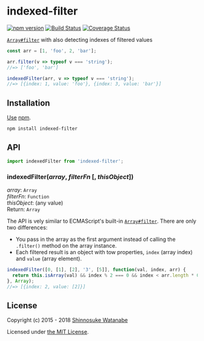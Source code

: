 # indexed-filter

[![npm version](https://img.shields.io/npm/v/indexed-filter.svg)](https://www.npmjs.com/package/indexed-filter)
[![Build Status](https://travis-ci.org/shinnn/indexed-filter.svg?branch=master)](https://travis-ci.org/shinnn/indexed-filter)
[![Coverage Status](https://img.shields.io/coveralls/shinnn/indexed-filter.svg)](https://coveralls.io/github/shinnn/indexed-filter)

[`Array#filter`](https://developer.mozilla.org/docs/Web/JavaScript/Reference/Global_Objects/Array/filter) with also detecting indexes of filtered values

```javascript
const arr = [1, 'foo', 2, 'bar'];

arr.filter(v => typeof v === 'string');
//=> ['foo', 'bar']

indexedFilter(arr, v => typeof v === 'string');
//=> [{index: 1, value: 'foo'}, {index: 3, value: 'bar'}]
```

## Installation

[Use](https://docs.npmjs.com/cli/install) [npm](https://docs.npmjs.com/getting-started/what-is-npm).

```
npm install indexed-filter
```

## API

```javascript
import indexedFilter from 'indexed-filter';
```

### indexedFilter(*array*, *filterFn* [, *thisObject*])

*array*: `Array`  
*filterFn*: `Function`  
*thisObject*: (any value)  
Return: `Array`

The API is vely similar to ECMAScript's built-in [`Array#filter`](https://developer.mozilla.org/docs/Web/JavaScript/Reference/Global_Objects/Array/filter). There are only two differences:

* You pass in the array as the first argument instead of calling the `.filter()` method on the array instance.
* Each filtered result is an object with tow properties, `index` (array index) and `value` (array element).

```javascript
indexedFilter([0, [1], [2], '3', [5]], function(val, index, arr) {
  return this.isArray(val) && index % 2 === 0 && index < arr.length * 0.5;
}, Array);
//=> [{index: 2, value: [2]}]
```

## License

Copyright (c) 2015 - 2018 [Shinnosuke Watanabe](https://github.com/shinnn)

Licensed under [the MIT License](./LICENSE).
